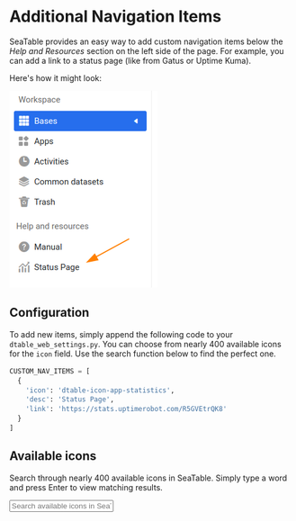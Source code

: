 # Additional Navigation Items

SeaTable provides an easy way to add custom navigation items below the _Help and Resources_ section on the left side of the page. For example, you can add a link to a status page (like from Gatus or Uptime Kuma).

Here's how it might look:

![Nav Items](../assets/images/nav-items.png)

## Configuration

To add new items, simply append the following code to your `dtable_web_settings.py`. You can choose from nearly 400 available icons for the `icon` field. Use the search function below to find the perfect one.

```python
CUSTOM_NAV_ITEMS = [
  {
    'icon': 'dtable-icon-app-statistics',
    'desc': 'Status Page',
    'link': 'https://stats.uptimerobot.com/R5GVEtrQK8'
  }
]
```

## Available icons

Search through nearly 400 available icons in SeaTable. Simply type a word and press Enter to view matching results.

<input id="iconSearch" class="md-input md-input--stretch mdx-iconsearch__input" placeholder="Search available icons in SeaTable" data-mdx-component="iconsearch-query" onchange="returnAvailableIcons()">
<div id="iconResults"></div>

<!--
.dtable-icon-recycle-bin1
.dtable-icon-department-single-selection
.dtable-icon-decoration
.dtable-icon-dynamic-materials
.dtable-icon-first-page
.dtable-icon-thumbnail
.dtable-icon-next-page
.dtable-icon-previous-page
.dtable-icon-last-page
.dtable-icon-using-templates
.dtable-icon-ai-assistant
.dtable-icon-down1
.dtable-icon-up1
.dtable-icon-refresh
.dtable-icon-table-of-
.dtable-icon-remove-from-toolbar1
.dtable-icon-add-to-toolbar1
.dtable-icon-add-to-toolbar
.dtable-icon-remove-from-toolbar
.dtable-icon-folders1
.dtable-icon-info-circle
.dtable-icon-handwritten-signature-sync
.dtable-icon-handwritten-signature
.dtable-icon-collapse-all
.dtable-icon-expand-all
.dtable-icon-comment1
.dtable-icon-border-style
.dtable-icon-automation-rules1
.dtable-icon-notification-rules
.dtable-icon-app-purchase
.dtable-icon-app-statistics
.dtable-icon-app-address-book
.dtable-icon-app-product-library
.dtable-icon-app-individual-bill
.dtable-icon-app-email
.dtable-icon-app-distribution
.dtable-icon-app-history1
.dtable-icon-app-contract
.dtable-icon-app-post-sale
.dtable-icon-app-logistics
.dtable-icon-app-invoice
.dtable-icon-app-achievement-distribution
.dtable-icon-underline
.dtable-icon-chart
.dtable-icon-text
.dtable-icon-calendar1
.dtable-icon-data-deduplication
.dtable-icon-advanced-statistics
.dtable-icon-gallery
.dtable-icon-kanban
.dtable-icon-page-design
.dtable-icon-timeline
.dtable-icon-map1
.dtable-icon-upload1
.dtable-icon-qr-code
.dtable-icon-monitor1
.dtable-icon-more
.dtable-icon-italic
.dtable-icon-font-color1
.dtable-icon-clear-format
.dtable-icon-bold
.dtable-icon-display1
.dtable-icon-list-ol1
.dtable-icon-list-ul1
.dtable-icon-activities
.dtable-icon-import-from-another-table1
.dtable-icon-monitor
.dtable-icon-custom-color1
.dtable-icon-switch2
.dtable-icon-justify-align
.dtable-icon-font-color
.dtable-icon-increase-indent
.dtable-icon-decrease-indent
.dtable-icon-list-ol-capital-english-letters
.dtable-icon-list-ol-capital-roman-numerals
.dtable-icon-list-ul
.dtable-icon-list-ul-black-square
.dtable-icon-list-ul-hollow-circle
.dtable-icon-list-ol-small-roman-numerals
.dtable-icon-switch1
.dtable-icon-list-ol-small-english-letters
.dtable-icon-custom-color
.dtable-icon-import-from-another-table
.dtable-icon-list-ol-small-greek
.dtable-icon-list-ol
.dtable-icon-align-right
.dtable-icon-horizontal-center
.dtable-icon-align-left
.dtable-icon-bottom-alignment
.dtable-icon-horizontal-distribution
.dtable-icon-top-alignment
.dtable-icon-vertical-center
.dtable-icon-vertical-distribution
.dtable-icon-novice-guide
.dtable-icon-wide
.dtable-icon-narrow1
.dtable-icon-choose-column
.dtable-icon-app-share
.dtable-icon-app-user-management
.dtable-icon-paused
.dtable-icon-app-preview
.dtable-icon-app-authority-management
.dtable-icon-app-settings
.dtable-icon-rule
.dtable-icon-workflow1
.dtable-icon-app-page
.dtable-icon-app-home
.dtable-icon-app-personnel
.dtable-icon-app-star-mark
.dtable-icon-app-history
.dtable-icon-app-edit
.dtable-icon-app-folder
.dtable-icon-app-calendar
.dtable-icon-app-map
.dtable-icon-app-position
.dtable-icon-app-gallery
.dtable-icon-automation-rules
.dtable-icon-dingtalk
.dtable-icon-delete
.dtable-icon-checklist-sync
.dtable-icon-button-sync
.dtable-icon-email-sync
.dtable-icon-link-formulas-sync
.dtable-icon-location-sync
.dtable-icon-creation-time-sync
.dtable-icon-calendar-alt-solid-sync
.dtable-icon-multiple-selection-sync
.dtable-icon-collaborator-sync
.dtable-icon-picture-sync
.dtable-icon-renewal-person-sync
.dtable-icon-duration-sync
.dtable-icon-single-election-sync
.dtable-icon-autonumber-sync
.dtable-icon-link-other-record-sync
.dtable-icon-formula-sync
.dtable-icon-single-line-text-sync
.dtable-icon-rate-sync
.dtable-icon-file-alt-solid-sync
.dtable-icon-long-text-sync
.dtable-icon-url-sync
.dtable-icon-number-sync
.dtable-icon-periodic-sync
.dtable-icon-table-encryption
.dtable-icon-funnel-chart
.dtable-icon-convert
.dtable-icon-include-archived-records
.dtable-icon-exclude-archived-records
.dtable-icon-use-values
.dtable-icon-restore
.dtable-icon-partially-selected
.dtable-icon-workflow
.dtable-icon-rectangular-tree-diagram
.dtable-icon-scan-code
.dtable-icon-a-qr-code
.dtable-icon-histogram
.dtable-icon-bar-chart
.dtable-icon-line-chart
.dtable-icon-area-chart
.dtable-icon-pie-chart
.dtable-icon-scatter-chart
.dtable-icon-combination-chart
.dtable-icon-map
.dtable-icon-heat-map
.dtable-icon-facet-chart
.dtable-icon-card
.dtable-icon-gauge
.dtable-icon-adjust-column
.dtable-icon-private-archive-view
.dtable-icon-private-database
.dtable-icon-up-move
.dtable-icon-down-move
.dtable-icon-flag
.dtable-icon-praise
.dtable-icon-like
.dtable-icon-mysql-database
.dtable-icon-more-menus
.dtable-icon-pdf
.dtable-icon-export-to-new-table
.dtable-icon-pin
.dtable-icon-night-mode
.dtable-icon-day-mode
.dtable-icon-archiving-view
.dtable-icon-recognition-image
.dtable-icon-archive-view
.dtable-icon-extend
.dtable-icon-delete-row
.dtable-icon-delete-column
.dtable-icon-insert-row-above
.dtable-icon-insert-row-below
.dtable-icon-insert-row-left
.dtable-icon-insert-row-right
.dtable-icon-add_members
.dtable-icon-linkage
.dtable-icon-history
.dtable-icon-find_fill
.dtable-icon-data-processing
.dtable-icon-page-designer
.dtable-icon-rules
.dtable-icon-database
.dtable-icon-rate
.dtable-icon-modify-row
.dtable-icon-enlarge1
.dtable-icon-shrink
.dtable-icon-default-scale
.dtable-icon-current-location
.dtable-icon-edit
.dtable-icon-link-formulas
.dtable-icon-folders
.dtable-icon-row-height-quadruple
.dtable-icon-row-height-triple
.dtable-icon-row-height-double
.dtable-icon-row-height-default
.dtable-icon-data-collection-table
.dtable-icon-repeat-value-highlight
.dtable-icon-enterprise-wechat1
.dtable-icon-button
.dtable-icon-send-backward
.dtable-icon-bring-forward
.dtable-icon-bring-to-front
.dtable-icon-send-to-back
.dtable-icon-transfer-deposit
.dtable-icon-revoke
.dtable-icon-redo
.dtable-icon-tip
.dtable-icon-currency
.dtable-icon-narrow
.dtable-icon-enlarge
.dtable-icon-page-size
.dtable-icon-duration
.dtable-icon-system-message
.dtable-icon-recycle-bin
.dtable-icon-abuse-report
.dtable-icon-email
.dtable-icon-share-with-me
.dtable-icon-department
.dtable-icon-api
.dtable-icon-help-center
.dtable-icon-ask-community
.dtable-icon-keyboard-shortcuts
.dtable-icon-member-free
.dtable-icon-down
.dtable-icon-up
.dtable-icon-list-view
.dtable-icon-script
.dtable-icon-implement
.dtable-icon-autonumber
.dtable-icon-color
.dtable-icon-wechat
.dtable-icon-condition-set
.dtable-icon-full-screen
.dtable-icon-video
.dtable-icon-retry
.dtable-icon-print
.dtable-icon-batch-replacement
.dtable-icon-permissions
.dtable-icon-sync
.dtable-icon-member
.dtable-icon-organization-name
.dtable-icon-star
.dtable-icon-todo
.dtable-icon-rotate
.dtable-icon-comment
.dtable-icon-camera
.dtable-icon-check-circle
.dtable-icon-exclamation-circle
.dtable-icon-exclamation-triangle
.dtable-icon-eye
.dtable-icon-eye-slash
.dtable-icon-random-generation
.dtable-icon-hi
.dtable-icon-leave
.dtable-icon-history-mirror-image
.dtable-icon-location
.dtable-icon-insert-left
.dtable-icon-insert-right
.dtable-icon-ascending-order
.dtable-icon-descending-order
.dtable-icon-creat-empty-table
.dtable-icon-import
.dtable-icon-picture-linear
.dtable-icon-creation-time
.dtable-icon-upload
.dtable-icon-update
.dtable-icon-assembly
.dtable-icon-description
.dtable-icon-enterprise-wechat
.dtable-icon-statistic
.dtable-icon-common-dataset
.dtable-icon-link-common-dataset
.dtable-icon-notice
.dtable-icon-all-read
.dtable-icon-modification-record
.dtable-icon-copy-link
.dtable-icon-retract-com
.dtable-icon-mark
.dtable-icon-open-com
.dtable-icon-export
.dtable-icon-copy
.dtable-icon-display
.dtable-icon-retract
.dtable-icon-label
.dtable-icon-personal
.dtable-icon-organization1
.dtable-icon-left
.dtable-icon-right
.dtable-icon-link-other-record
.dtable-icon-url
.dtable-icon-calendar
.dtable-icon-use-help
.dtable-icon-relation
.dtable-icon-formula
.dtable-icon-token
.dtable-icon-x-
.dtable-icon-bell
.dtable-icon-confirm
.dtable-icon-cancel
.dtable-icon-menu
.dtable-icon-x
.dtable-icon-settings
.dtable-icon-admin-op-log
.dtable-icon-groups
.dtable-icon-info
.dtable-icon-mine
.dtable-icon-libraries
.dtable-icon-organization
.dtable-icon-discussion
.dtable-icon-add-line
.dtable-icon-table
.dtable-icon-invite
.dtable-icon-broken-line
.dtable-icon-pie
.dtable-icon-modify-column-type
.dtable-icon-journal
.dtable-icon-freeze
.dtable-icon-cancel-freeze
.dtable-icon-permission-setting
.dtable-icon-share
.dtable-icon-set-up
.dtable-icon-form
.dtable-icon-group
.dtable-icon-statistics
.dtable-icon-apps
.dtable-icon-templates
.dtable-icon-files
.dtable-icon-upward
.dtable-icon-unlock
.dtable-icon-lock
.dtable-icon-creator
.dtable-icon-collaborator
.dtable-icon-hide
.dtable-icon-switch
.dtable-icon-add-table
.dtable-icon-add
.dtable-icon-add-square
.dtable-icon-more-vertical
.dtable-icon-more-level
.dtable-icon-card-view
.dtable-icon-search
.dtable-icon-delete-table
.dtable-icon-folder
.dtable-icon-file
.dtable-icon-filter
.dtable-icon-dtable-logo
.dtable-icon-attachments
.dtable-icon-long-text
.dtable-icon-multiple-selection
.dtable-icon-check-mark
.dtable-icon-return
.dtable-icon-main-view
.dtable-icon-sort
.dtable-icon-single-election
.dtable-icon-fork-number
.dtable-icon-add-files
.dtable-icon-drag
.dtable-icon-open
.dtable-icon-download
.dtable-icon-right-slide
.dtable-icon-left-slide
.dtable-icon-picture
.dtable-icon-single-line-text
.dtable-icon-check-square-solid
.dtable-icon-rename
.dtable-icon-drop-down
.dtable-icon-rich-text
.dtable-icon-number
.dtable-icon-file-alt-solid
.dtable-icon-calendar-alt-solid
-->
